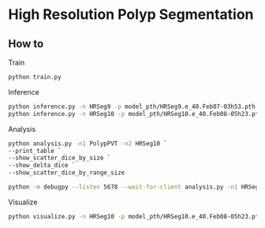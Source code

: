 # High Resolution Polyp Segmentation

## How to

Train

```sh
python train.py
```

Inference

```sh
python inference.py -n HRSeg9 -p model_pth/HRSeg9.e_40.Feb07-03h53.pth
python inference.py -n HRSeg10 -p model_pth/HRSeg10.e_40.Feb08-05h23.pth
```

Analysis

```sh
python analysis.py -n1 PolypPVT -n2 HRSeg10 `
--print_table `
--show_scatter_dice_by_size `
--show_delta_dice `
--show_scatter_dice_by_range_size

python -m debugpy --listen 5678 --wait-for-client analysis.py -n1 HRSeg8 -n2 ssformer_S --print_table
```

Visualize

```sh
python visualize.py -n HRSeg10 -p model_pth/HRSeg10.e_40.Feb08-05h23.pth
```
